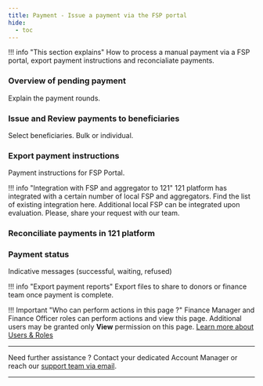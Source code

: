 ```yaml
---
title: Payment - Issue a payment via the FSP portal
hide:
  - toc
---
```


!!! info "This section explains"
    How to process a manual payment via a FSP portal, export payment instructions and reconcialiate payments.


### **Overview of pending payment**

Explain the payment rounds.

### **Issue and Review payments to beneficiaries**

Select beneficiaries. Bulk or individual.

### **Export payment instructions**

Payment instructions for FSP Portal.

!!! info "Integration with FSP and aggregator to 121"
    121 platform has integrated with a certain number of local FSP and aggregators. Find the list of existing integration here.
    Additional local FSP can be integrated upon evaluation. Please, share your request with our team.

### **Reconciliate payments in 121 platform**


### **Payment status**
Indicative messages (successful, waiting, refused)

!!! info "Export payment reports"
    Export files to share to donors or finance team once payment is complete.


!!! Important "Who can perform actions in this page ?"
    Finance Manager and Finance Officer roles can perform actions and view this page. 
    Additional users may be granted only **View** permission on this page. [Learn more about Users & Roles](../users/users-roles-page.md)

___
Need further assistance ? Contact your dedicated Account Manager or reach our <a href="mailto:support@121.global">support team via email</a>.
___
